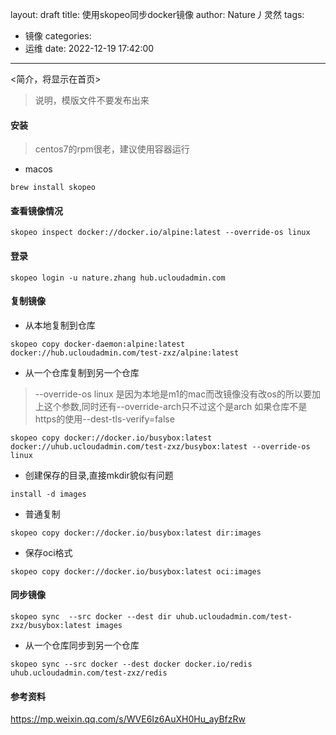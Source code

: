 layout: draft
title: 使用skopeo同步docker镜像
author: Nature丿灵然
tags:
  - 镜像
categories:
  - 运维
date: 2022-12-19 17:42:00
---
<简介，将显示在首页>

<!--more-->

> 说明，模版文件不要发布出来

#### 安装

> centos7的rpm很老，建议使用容器运行

- macos

```shell
brew install skopeo
```

#### 查看镜像情况

```shell
skopeo inspect docker://docker.io/alpine:latest --override-os linux
```

#### 登录

```shell
skopeo login -u nature.zhang hub.ucloudadmin.com
```

#### 复制镜像

- 从本地复制到仓库

```shell
skopeo copy docker-daemon:alpine:latest docker://hub.ucloudadmin.com/test-zxz/alpine:latest
```

- 从一个仓库复制到另一个仓库

> --override-os linux 是因为本地是m1的mac而改镜像没有改os的所以要加上这个参数,同时还有--override-arch只不过这个是arch
> 如果仓库不是https的使用--dest-tls-verify=false  

```shell
skopeo copy docker://docker.io/busybox:latest docker://uhub.ucloudadmin.com/test-zxz/busybox:latest --override-os linux
```

- 创建保存的目录,直接mkdir貌似有问题

```shell
install -d images
```

- 普通复制

```shell
skopeo copy docker://docker.io/busybox:latest dir:images
```

- 保存oci格式

```shell
skopeo copy docker://docker.io/busybox:latest oci:images
```

#### 同步镜像

```shell
skopeo sync  --src docker --dest dir uhub.ucloudadmin.com/test-zxz/busybox:latest images
```

- 从一个仓库同步到另一个仓库

```shell
skopeo sync --src docker --dest docker docker.io/redis uhub.ucloudadmin.com/test-zxz/redis
```

#### 参考资料

<https://mp.weixin.qq.com/s/WVE6Iz6AuXH0Hu_ayBfzRw>
